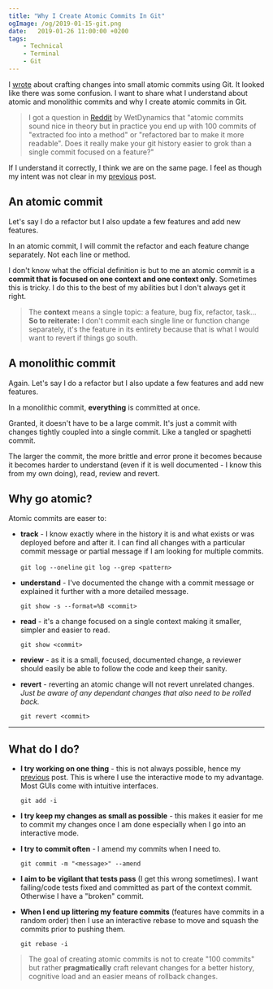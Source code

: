 ```yaml
---
title: "Why I Create Atomic Commits In Git"
ogImage: /og/2019-01-15-git.png
date:   2019-01-26 11:00:00 +0200
tags:
    - Technical
    - Terminal
    - Git
---
```


I
[wrote](/blog/how-to-craft-your-changes-into-small-atomic-commits-using-git)
about crafting changes into small atomic commits using Git.
It looked like there was some confusion. I want to share
what I understand about atomic and monolithic commits and why I create atomic
commits in Git.

> I got a question in
> [Reddit](https://www.reddit.com/r/programming/comments/agxi5o/how_to_craft_your_changes_into_small_atomic/)
> by WetDynamics that "atomic commits sound nice in theory but in
> practice you end up with 100 commits of "extracted foo into a
> method" or "refactored bar to make it more readable". Does it
> really make your git history easier to grok than a single commit
> focused on a feature?"

If I understand it correctly, I think we are on the same
page. I feel as though my intent was not clear in my
[previous](/blog/how-to-craft-your-changes-into-small-atomic-commits-using-git)
post.

## An atomic commit
Let's say I do a refactor but I also update a few features and add new
features.

In an atomic commit, I will commit the refactor and each feature change
separately. Not each line or method.

I don't know what the official definition is but to me an atomic commit is a **commit that is focused
on one context and one context only**. Sometimes this is tricky. I do this to the best of
my abilities but I don't always get it right.

> The **context** means a single topic: a feature, bug fix, refactor, task...
> **So to reiterate:** I don't commit each single line or function change
> separately, it's the feature in its entirety because that is what I would
> want to revert if things go south.

## A monolithic commit
Again. Let's say I do a refactor but I also update a few features and add new
features.

In a monolithic commit, **everything** is committed at once.

Granted, it doesn't have to be a large commit. It's just a commit with changes
tightly coupled into a single commit. Like a tangled or
spaghetti commit.

The larger the commit, the more brittle and error prone it becomes because it
becomes harder to understand (even if it is well documented - I know this from
my own doing), read, review and revert.

## Why go atomic?

Atomic commits are easer to:
* **track** - I know exactly where in the history it is and what exists or was deployed
  before and after it. I can find all changes with a particular commit message or
  partial message if I am looking for multiple commits.

  `git log --oneline`
  `git log --grep <pattern>`
* **understand** - I've documented the change with a commit message or explained
  it further with a more detailed message.

  `git show -s --format=%B <commit>`
* **read** - it's a change focused on a single context making it smaller, simpler
  and easier to read.

  `git show <commit>`
* **review** - as it is a small, focused, documented change, a reviewer should
  easily be able to follow the code and keep their sanity.
* **revert** - reverting an atomic change will not revert unrelated changes.
  *Just be aware of any dependant changes that also need to be rolled back.*

  `git revert <commit>`

---

## What do I do?

* **I try working on one thing** - this is not always possible, hence my
  [previous](/blog/how-to-craft-your-changes-into-small-atomic-commits-using-git)
  post. This is where I use the interactive mode to my advantage. Most GUIs come with
  intuitive interfaces.

  `git add -i`

* **I try keep my changes as small as possible** - this makes it easier for me to
  commit my changes once I am done especially when I go into an interactive mode.

* **I try to commit often** - I amend my commits when I need to.

  `git commit -m "<message>" --amend`

* **I aim to be vigilant that tests pass** (I get this wrong sometimes). I want
  failing/code tests fixed and committed as part of the context commit. Otherwise
  I have a "broken" commit.

* **When I end up littering my feature commits** (features have
  commits in a random order) then I use an interactive rebase to move and
  squash the commits prior to pushing them.

  `git rebase -i`

> The goal of creating atomic commits is not to create "100 commits" but
> rather **pragmatically** craft relevant changes for a better history,
> cognitive load and an easier means of rollback changes.

